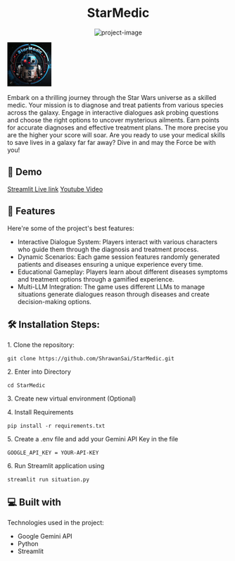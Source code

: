 <h1 align="center" id="title">StarMedic</h1>

<p align="center"><img src="https://socialify.git.ci/ShrawanSai/StarMedic/image?description=1&amp;descriptionEditable=The%20Star%20Wars%20Medical%20Diagnosis%20Game!&amp;font=Raleway&amp;language=1&amp;name=1&amp;owner=1&amp;pattern=Diagonal%20Stripes&amp;stargazers=1&amp;theme=Dark" alt="project-image"></p>

<img src="https://github.com/ShrawanSai/StarMedic/blob/main/screenshots/logo.jpg" alt="project-screenshot" width="100" height="100/">

<p id="description">Embark on a thrilling journey through the Star Wars universe as a skilled medic. Your mission is to diagnose and treat patients from various species across the galaxy. Engage in interactive dialogues ask probing questions and choose the right options to uncover mysterious ailments. Earn points for accurate diagnoses and effective treatment plans. The more precise you are the higher your score will soar. Are you ready to use your medical skills to save lives in a galaxy far far away? Dive in and may the Force be with you!</p>

<h2>🚀 Demo</h2>

[Streamlit Live link](https://starmedic.streamlit.app/)
[Youtube Video](https://www.youtube.com/watch?v=R_4jrGhQ7Yo&t=3s)


<h2>🧐 Features</h2>

Here're some of the project's best features:

*   Interactive Dialogue System: Players interact with various characters who guide them through the diagnosis and treatment process.
*   Dynamic Scenarios: Each game session features randomly generated patients and diseases ensuring a unique experience every time.
*   Educational Gameplay: Players learn about different diseases symptoms and treatment options through a gamified experience.
*   Multi-LLM Integration: The game uses different LLMs to manage situations generate dialogues reason through diseases and create decision-making options.

<h2>🛠️ Installation Steps:</h2>

<p>1. Clone the repository:</p>

```
git clone https://github.com/ShrawanSai/StarMedic.git
```

<p>2. Enter into Directory</p>

```
cd StarMedic
```

<p>3. Create new virtual environment (Optional)</p>

<p>4. Install Requirements</p>

```
pip install -r requirements.txt
```

<p>5. Create a .env file and add your Gemini API Key in the file</p>

```
GOOGLE_API_KEY = YOUR-API-KEY
```

<p>6. Run Streamlit application using</p>

```
streamlit run situation.py
```

  
  
<h2>💻 Built with</h2>

Technologies used in the project:

*   Google Gemini API
*   Python
*   Streamlit
